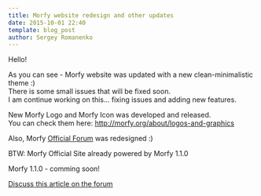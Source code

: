 ```yaml
---
title: Morfy website redesign and other updates
date: 2015-10-01 22:40
template: blog_post
author: Sergey Romanenko
---
```


Hello!

As you can see - Morfy website was updated with a new clean-minimalistic theme :)  
There is some small issues that will be fixed soon.  
I am continue working on this... fixing issues and adding new features.  

New Morfy Logo and Morfy Icon was developed and released.  
You can check them here: http://morfy.org/about/logos-and-graphics  

Also, Morfy [Official Forum](http://forum.morfy.org/) was redesigned :)

BTW: Morfy Official Site already powered by Morfy 1.1.0

Morfy 1.1.0 - comming soon!

[Discuss this article on the forum](http://forum.morfy.org/topic/20/morfy-website-redesign-and-other-updates/)
